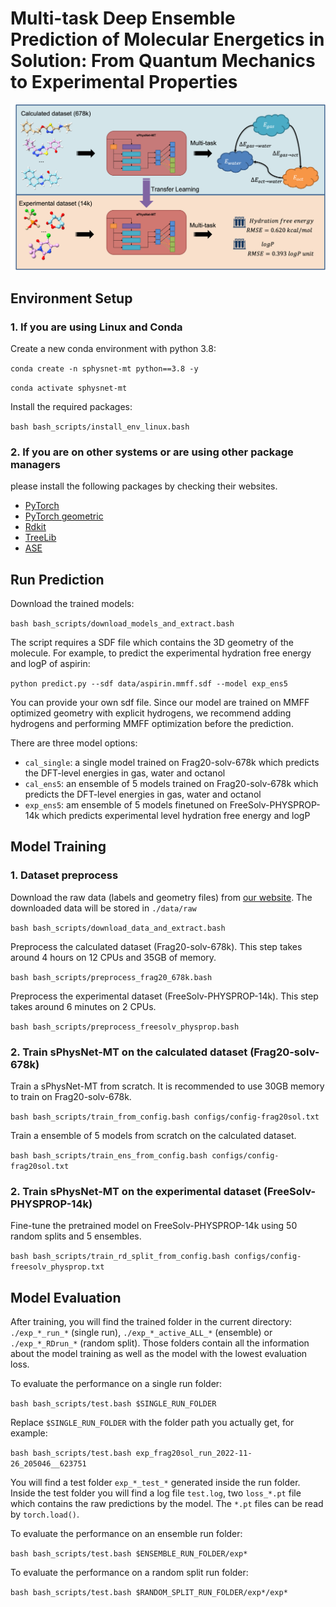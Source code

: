 # Multi-task Deep Ensemble Prediction of Molecular Energetics in Solution: From Quantum Mechanics to Experimental Properties
![](figures/toc.png)

## Environment Setup

### 1. If you are using Linux and Conda

Create a new conda environment with python 3.8:

`conda create -n sphysnet-mt python==3.8 -y`

`conda activate sphysnet-mt`

Install the required packages:

`bash bash_scripts/install_env_linux.bash`

### 2. If you are on other systems or are using other package managers

 please install the following packages by checking their websites.

- [PyTorch](https://pytorch.org/)
- [PyTorch geometric](https://pytorch-geometric.readthedocs.io/en/latest/notes/installation.html)
- [Rdkit](https://www.rdkit.org/docs/Install.html)
- [TreeLib](https://pypi.org/project/treelib/)
- [ASE](https://pypi.org/project/ase/)

## Run Prediction

Download the trained models:

`bash bash_scripts/download_models_and_extract.bash`

The script requires a SDF file which contains the 3D geometry of the molecule. For example, to predict the experimental hydration free energy and logP of aspirin:

`python predict.py --sdf data/aspirin.mmff.sdf --model exp_ens5`

You can provide your own sdf file. Since our model are trained on MMFF optimized geometry with explicit hydrogens, we recommend adding hydrogens and performing MMFF optimization before the prediction.

There are three model options:

- `cal_single`: a single model trained on Frag20-solv-678k which predicts the DFT-level energies in gas, water and octanol
- `cal_ens5`: an ensemble of 5 models trained on Frag20-solv-678k which predicts the DFT-level energies in gas, water and octanol
- `exp_ens5`: am ensemble of 5 models finetuned on FreeSolv-PHYSPROP-14k which predicts experimental level hydration free energy and logP

## Model Training

### 1. Dataset preprocess

Download the raw data (labels and geometry files) from [our website](https://yzhang.hpc.nyu.edu/IMA/). The downloaded data will be stored in `./data/raw`

`bash bash_scripts/download_data_and_extract.bash`

Preprocess the calculated dataset (Frag20-solv-678k). This step takes around 4 hours on 12 CPUs and 35GB of memory.

`bash bash_scripts/preprocess_frag20_678k.bash`

Preprocess the experimental dataset (FreeSolv-PHYSPROP-14k). This step takes around 6 minutes on 2 CPUs.

`bash bash_scripts/preprocess_freesolv_physprop.bash`

### 2. Train sPhysNet-MT on the calculated dataset (Frag20-solv-678k)

Train a sPhysNet-MT from scratch. It is recommended to use 30GB memory to train on Frag20-solv-678k.

`bash bash_scripts/train_from_config.bash configs/config-frag20sol.txt`

Train a ensemble of 5 models from scratch on the calculated dataset.

`bash bash_scripts/train_ens_from_config.bash configs/config-frag20sol.txt`

### 2. Train sPhysNet-MT on the experimental dataset (FreeSolv-PHYSPROP-14k)

Fine-tune the pretrained model on FreeSolv-PHYSPROP-14k using 50 random splits and 5 ensembles.

`bash bash_scripts/train_rd_split_from_config.bash configs/config-freesolv_physprop.txt`

## Model Evaluation

After training, you will find the trained folder in the current directory: `./exp_*_run_*` (single run), `./exp_*_active_ALL_*` (ensemble) or `./exp_*_RDrun_*` (random split). Those folders contain all the information about the model training as well as the model with the lowest evaluation loss. 

To evaluate the performance on a single run folder:

`bash bash_scripts/test.bash $SINGLE_RUN_FOLDER`

Replace `$SINGLE_RUN_FOLDER` with the folder path you actually get, for example:

`bash bash_scripts/test.bash exp_frag20sol_run_2022-11-26_205046__623751`

You will find a test folder `exp_*_test_*` generated inside the run folder. Inside the test folder you will find a log file `test.log`, two `loss_*.pt` file which contains the raw predictions by the model. The `*.pt` files can be read by `torch.load()`.

To evaluate the performance on an ensemble run folder:

`bash bash_scripts/test.bash $ENSEMBLE_RUN_FOLDER/exp*`

To evaluate the performance on a random split run folder:

`bash bash_scripts/test.bash $RANDOM_SPLIT_RUN_FOLDER/exp*/exp*`
